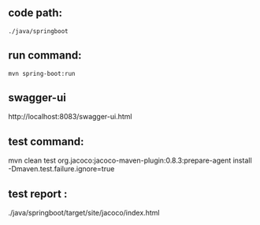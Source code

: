 

## code path:        
    ./java/springboot
##  run command:   
    mvn spring-boot:run
## swagger-ui
   http://localhost:8083/swagger-ui.html

##  test command:   
   mvn clean test org.jacoco:jacoco-maven-plugin:0.8.3:prepare-agent install -Dmaven.test.failure.ignore=true

##  test report :      
 ./java/springboot/target/site/jacoco/index.html
